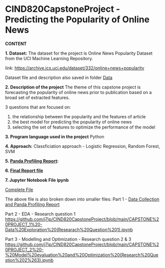 # CIND820CapstoneProject - Predicting the Popularity of Online News

**CONTENT**

**1. Dataset:**
The dataset for the project is Online News Popularity Dataset from the UCI Machine Learning Repository. 

link: https://archive.ics.uci.edu/dataset/332/online+news+popularity

Dataset file and description also saved in folder [Data](https://github.com/j7ip/CIND820CapstoneProject/tree/main/Data)




**2. Description of the project**
The theme of this capstone project is forecasting the popularity of online news prior to publication based on a broad set of extracted features.

3 questions that are focused on:
1. the relationship between the popularity and the features of article
2. the best model for predicting the popularity of online news
3. selecting the set of features to optimize the performance of the model


**3. Program language used in the project**
Python

**4. Approach:**
Classficiation approach - Logistic Regression, Random Forest, SVM

**5. [Panda Profiling Report](https://github.com/j7ip/CIND820CapstoneProject/tree/main/Panda%20Profiling%20Report):**

**6. [Final Report file](https://github.com/j7ip/CIND820CapstoneProject/blob/main/CIND%20820%20Capstone%20Project%20-%20Jaime%20Ip%20%2007172023%20FINAL.pdf)**

**7. Jupyter Notebook File ipynb**

[Complete File](https://github.com/j7ip/CIND820CapstoneProject/blob/main/Predicting%20online%20news%20popularity%20July%202023.ipynb)

The above file is also broken down into smaller files:
Part 1 - [Data Collection and Panda Profiling Report](https://github.com/j7ip/CIND820CapstoneProject/blob/main/CAPSTONE%20PROJECT_0%20-Data%20Collection%20and%20Panda%20Profile%20Report.ipynb) 


Part 2 - EDA - Research question 1 
https://github.com/j7ip/CIND820CapstoneProject/blob/main/CAPSTONE%20PROJECT_1%20-Data%20Exploration%20(Researach%20Question%201).ipynb

Part 3 - Modelling and Optimization - Research question 2 & 3 
https://github.com/j7ip/CIND820CapstoneProject/blob/main/CAPSTONE%20PROJECT_2%20-%20Model%20evaluation%20and%20Optimization%20(Research%20Question%202%263).ipynb
